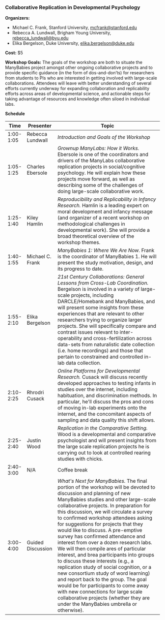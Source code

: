 
### Collaborative Replication in Developmental Psychology

**Organizers:**
* Michael C. Frank, Stanford University, mcfrank@stanford.edu
* Rebecca A. Lundwall, Brigham Young University, rebecca_lundwall@byu.edu
* Elika Bergelson, Duke University, elika.bergelson@duke.edu

**Cost:** $5

**Workshop Goals:** 
The goals of the workshop are both to situate the ManyBabies project amongst other ongoing collaborative projects and to provide specific guidance (in the form of dos-and-don’ts) for researchers from students to PIs who are interested in getting involved with large-scale collaborations. Attendees will leave with better understanding of several efforts currently underway for expanding collaboration and replicability efforts across areas of developmental science, and actionable steps for taking advantage of resources and knowledge often siloed in individual labs.

**Schedule**

Time | Presenter | Topic
------------ | ------------- | -------------
1:00-1:05 | Rebecca Lundwall | *Introduction and Goals of the Workshop*
1:05-1:25 | Charles Ebersole | *Grownup ManyLabs: How it Works.* Ebersole is one of the coordinators and drivers of the ManyLabs collaborative replication projects in social/cognitive psychology. He will explain how these projects move forward, as well as describing some of the challenges of doing large-scale collaborative work.
1:25-1:40 | Kiley Hamlin | *Reproducibility and Replicability in Infancy Research.* Hamlin is a leading expert on moral development and infancy message (and organizer of a recent workshop on methodological challenges in developmental work). She will provide a broad theoretical overview of the workshop themes.
1:40-1:55 | Michael C. Frank | *ManyBabies 1: Where We Are Now.* Frank is the coordinator of ManyBabies 1. He will present the study motivation, design, and its progress to date.
1:55-2:10 | Elika Bergelson | *21st Century Collaborations: General Lessons from Cross-Lab Coordination.* Bergelson is involved in a variety of large-scale projects, including DARCLE/Homebank and ManyBabies, and will present some insights from these experiences that are relevant to other researchers trying to organize larger projects. She will specifically compare and contrast issues relevant to inter-operability and cross-fertilization across data-sets from naturalistic date collection (i.e. home recordings) and those that pertain to constrained and controlled in-lab data collection.
2:10-2:25 | Rhrodri Cusack | *Online Platforms for Developmental Research.* Cusack will discuss recently developed approaches to testing infants in studies over the internet, including habituation, and discrimination methods. In particular, he'll discuss the pros and cons of moving in-lab experiments onto the internet, and the concomitant aspects of sampling and data quality this shift allows.
2:25-2:40 | Justin Wood | *Replication in the Comparative Setting.* Wood is a developmental and comparative psychologist and will present insights from the large scale replication projects he is carrying out to look at controlled rearing studies with chicks.
2:40-3:00 | N/A | Coffee break
3:00-4:00 | Guided Discussion | *What's Next for ManyBabies.* The final portion of the workshop will be devoted to discussion and planning of new ManyBabies studies and other large-scale collaborative projects. In preparation for this discussion, we will circulate a survey to confirmed workshop attendees asking for suggestions for projects that they would like to discuss. A pre-emptive survey has confirmed attendance and interest from over a dozen research labs. We will then compile ares of particular interest, and brea participants into groups to discuss these interests (e.g., a replication study of social cognition, or a new consortium study of word learning) and report back to the group. The goal would be for participants to come away with new connections for large scale collaborative projects (whether they are under the ManyBabies umbrella or otherwise).

